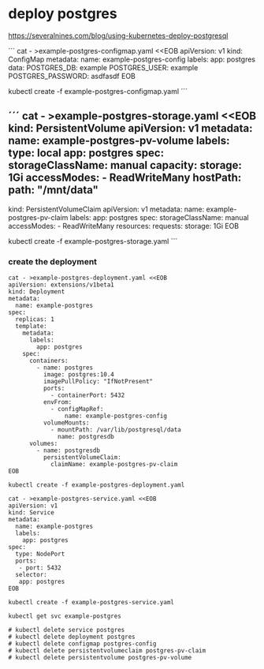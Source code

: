 # deploy postgres

https://severalnines.com/blog/using-kubernetes-deploy-postgresql

´´´
cat - >example-postgres-configmap.yaml <<EOB
apiVersion: v1
kind: ConfigMap
metadata:
  name: example-postgres-config
  labels:
    app: postgres
data:
  POSTGRES_DB: example
  POSTGRES_USER: example
  POSTGRES_PASSWORD: asdfasdf
EOB

kubectl create -f example-postgres-configmap.yaml 
´´´

´´´
cat - >example-postgres-storage.yaml  <<EOB
kind: PersistentVolume
apiVersion: v1
metadata:
  name: example-postgres-pv-volume
  labels:
    type: local
    app: postgres
spec:
  storageClassName: manual
  capacity:
    storage: 1Gi
  accessModes:
    - ReadWriteMany
  hostPath:
    path: "/mnt/data"
---
kind: PersistentVolumeClaim
apiVersion: v1
metadata:
  name: example-postgres-pv-claim
  labels:
    app: postgres
spec:
  storageClassName: manual
  accessModes:
    - ReadWriteMany
  resources:
    requests:
      storage: 1Gi
EOB

kubectl create -f example-postgres-storage.yaml
´´´

### create the deployment

```
cat - >example-postgres-deployment.yaml <<EOB	
apiVersion: extensions/v1beta1
kind: Deployment
metadata:
  name: example-postgres
spec:
  replicas: 1
  template:
    metadata:
      labels:
        app: postgres
    spec:
      containers:
        - name: postgres
          image: postgres:10.4
          imagePullPolicy: "IfNotPresent"
          ports:
            - containerPort: 5432
          envFrom:
            - configMapRef:
                name: example-postgres-config
          volumeMounts:
            - mountPath: /var/lib/postgresql/data
              name: postgresdb
      volumes:
        - name: postgresdb
          persistentVolumeClaim:
            claimName: example-postgres-pv-claim
EOB

kubectl create -f example-postgres-deployment.yaml
```

```
cat - >example-postgres-service.yaml <<EOB
apiVersion: v1
kind: Service
metadata:
  name: example-postgres
  labels:
    app: postgres
spec:
  type: NodePort
  ports:
   - port: 5432
  selector:
   app: postgres
EOB

kubectl create -f example-postgres-service.yaml 

kubectl get svc example-postgres
```

```
# kubectl delete service postgres 
# kubectl delete deployment postgres
# kubectl delete configmap postgres-config
# kubectl delete persistentvolumeclaim postgres-pv-claim
# kubectl delete persistentvolume postgres-pv-volume
```



